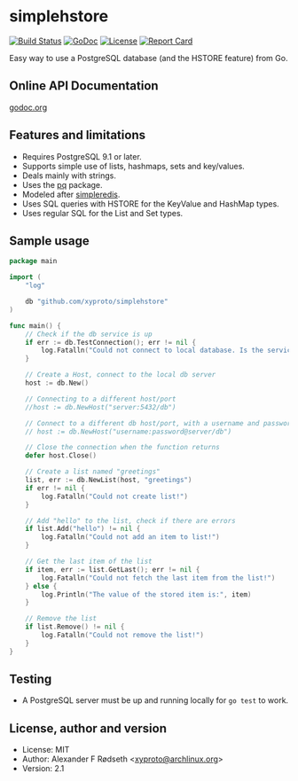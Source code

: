 simplehstore
===========

[![Build Status](https://travis-ci.org/xyproto/simplehstore.svg?branch=master)](https://travis-ci.org/xyproto/simplehstore)
[![GoDoc](https://godoc.org/github.com/xyproto/simplehstore?status.svg)](http://godoc.org/github.com/xyproto/simplehstore)
[![License](http://img.shields.io/badge/license-MIT-red.svg?style=flat)](https://raw.githubusercontent.com/xyproto/simplehstore/master/LICENSE) 
[![Report Card](https://img.shields.io/badge/go_report-A+-brightgreen.svg?style=flat)](http://goreportcard.com/report/xyproto/simplehstore)


Easy way to use a PostgreSQL database (and the HSTORE feature) from Go.


Online API Documentation
------------------------

[godoc.org](http://godoc.org/github.com/xyproto/simplehstore)


Features and limitations
------------------------

* Requires PostgreSQL 9.1 or later.
* Supports simple use of lists, hashmaps, sets and key/values.
* Deals mainly with strings.
* Uses the [pq](https://github.com/lib/pq) package.
* Modeled after [simpleredis](https://github.com/xyproto/simpleredis).
* Uses SQL queries with HSTORE for the KeyValue and HashMap types.
* Uses regular SQL for the List and Set types.

Sample usage
------------

~~~go
package main

import (
	"log"

	db "github.com/xyproto/simplehstore"
)

func main() {
	// Check if the db service is up
	if err := db.TestConnection(); err != nil {
		log.Fatalln("Could not connect to local database. Is the service up and running?")
	}

	// Create a Host, connect to the local db server
	host := db.New()

	// Connecting to a different host/port
	//host := db.NewHost("server:5432/db")

	// Connect to a different db host/port, with a username and password
	// host := db.NewHost("username:password@server/db")

	// Close the connection when the function returns
	defer host.Close()

	// Create a list named "greetings"
	list, err := db.NewList(host, "greetings")
	if err != nil {
		log.Fatalln("Could not create list!")
	}

	// Add "hello" to the list, check if there are errors
	if list.Add("hello") != nil {
		log.Fatalln("Could not add an item to list!")
	}

	// Get the last item of the list
	if item, err := list.GetLast(); err != nil {
		log.Fatalln("Could not fetch the last item from the list!")
	} else {
		log.Println("The value of the stored item is:", item)
	}

	// Remove the list
	if list.Remove() != nil {
		log.Fatalln("Could not remove the list!")
	}
}
~~~

Testing
-------

* A PostgreSQL server must be up and running locally for `go test` to work.


License, author and version
---------------------------

* License: MIT
* Author: Alexander F Rødseth &lt;xyproto@archlinux.org&gt;
* Version: 2.1


